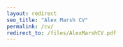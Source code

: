 ```yaml
---
layout: redirect
seo_title: "Alex Marsh CV"
permalink: /cv/
redirect_to: /files/AlexMarshCV.pdf
---
```

